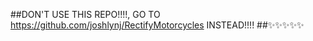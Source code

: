 ##DON'T USE THIS REPO!!!!, GO TO https://github.com/joshlynj/RectifyMotorcycles INSTEAD!!!! 
##✨✨✨✨✨
